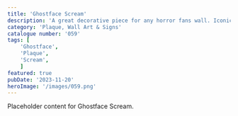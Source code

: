 ```yaml
---
title: 'Ghostface Scream'
description: 'A great decorative piece for any horror fans wall. Iconic killer Ghostface from the Scream franchise'
category: 'Plaque, Wall Art & Signs'
catalogue number: '059'
tags: [
    'Ghostface', 
    'Plaque', 
    'Scream',
    ]
featured: true
pubDate: '2023-11-20'
heroImage: '/images/059.png'
---
```


Placeholder content for Ghostface Scream.
